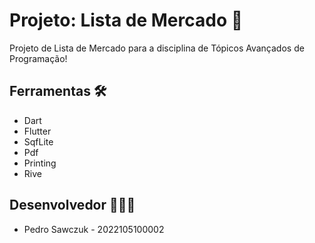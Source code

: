 # Projeto: Lista de Mercado 🛒

Projeto de Lista de Mercado para a disciplina de Tópicos Avançados de Programação!

## Ferramentas 🛠

- Dart
- Flutter
- SqfLite
- Pdf
- Printing
- Rive

## Desenvolvedor 👨🏻‍💻

- Pedro Sawczuk - 2022105100002 